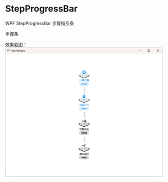 # StepProgressBar
WPF StepProgressBar 
步骤指引条 

步骤条

效果截图：
![Alt text](https://github.com/s77zz/StepProgressBar/blob/main/ScreenShot1.png)